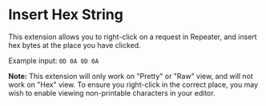# Insert Hex String

This extension allows you to right-click on a request in Repeater, and insert hex bytes at the place you have clicked.

Example input: `0D 0A 0D 0A`

**Note:** This extension will only work on "Pretty" or "Raw" view, and will not work on "Hex" view. To ensure you right-click in the correct place, you may wish to enable viewing non-printable characters in your editor.
